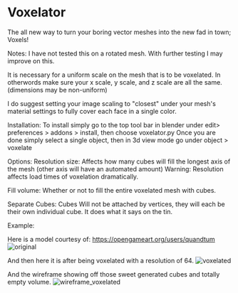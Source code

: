 # Voxelator
The all new way to turn your boring vector meshes into the new fad in town; Voxels!

Notes:
I have not tested this on a rotated mesh. With further testing I may improve on this.

It is necessary for a uniform scale on the mesh that is to be voxelated. In otherwords make sure your x scale, y scale, and z scale are all the same. (dimensions may be non-uniform)

I do suggest setting your image scaling to "closest" under your mesh's material settings to fully cover each face in a single color.

Installation:
To install simply go to the top tool bar in blender under edit> preferences > addons > install, then choose voxelator.py
Once you are done simply select a single object, then in 3d view mode go under object > voxelate

Options:
Resolution size: Affects how many cubes will fill the longest axis of the mesh (other axis will have an automated amount)
Warning: Resolution affects load times of voxelation dramatically.

Fill volume: Whether or not to fill the entire voxelated mesh with cubes.

Separate Cubes: Cubes Will not be attached by vertices, they will each be their own individual cube. It does what it says on the tin.

Example:

Here is a model courtesy of: https://opengameart.org/users/quandtum
![original](https://user-images.githubusercontent.com/69417194/132940305-3836760b-7f8b-4f28-8814-f539ed4889dc.png)

And then here it is after being voxelated with a resolution of 64.
![voxelated](https://user-images.githubusercontent.com/69417194/132940308-22e9dded-104a-412c-a608-e2ffee93f7a7.png)

And the wireframe showing off those sweet generated cubes and totally empty volume.
![wireframe_voxelated](https://user-images.githubusercontent.com/69417194/132940312-0fef1e3f-dea6-4630-a154-99388956ea0c.png)

